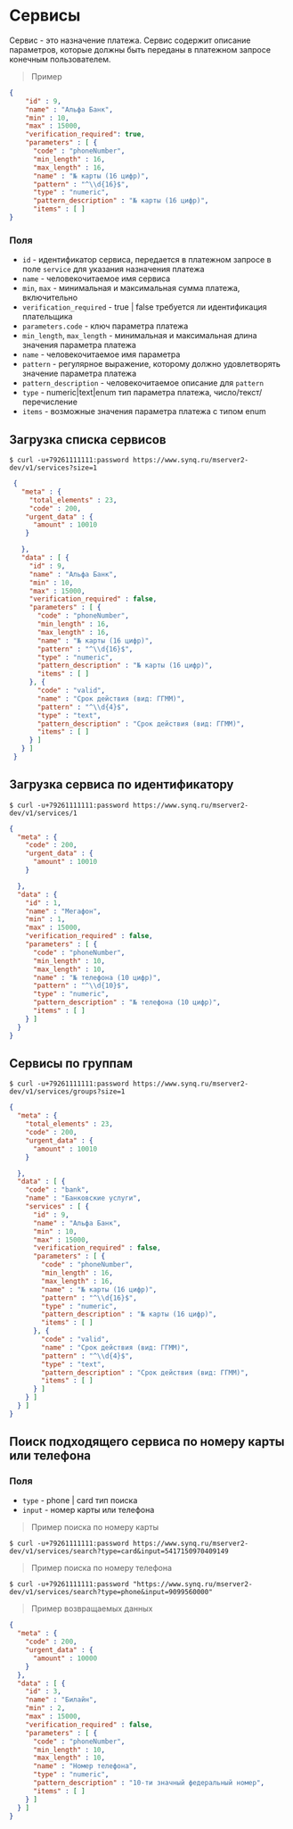﻿# Сервисы

Сервис - это назначение платежа. Сервис содержит описание параметров, которые должны быть переданы в платежном запросе конечным пользователем.

> Пример

```json
{
    "id" : 9,
    "name" : "Альфа Банк",
    "min" : 10,
    "max" : 15000,
    "verification_required": true,
    "parameters" : [ {
      "code" : "phoneNumber",
      "min_length" : 16,
      "max_length" : 16,
      "name" : "№ карты (16 цифр)",
      "pattern" : "^\\d{16}$",
      "type" : "numeric",
      "pattern_description" : "№ карты (16 цифр)",
      "items" : [ ]
}
```

### Поля

* `id` - идентификатор сервиса, передается в платежном запросе в поле `service` для указания назначения платежа
* `name` - человекочитаемое имя сервиса
* `min`, `max` - минимальная и максимальная сумма платежа, включительно
* `verification_required` - true | false требуется ли идентификация плательщика
* `parameters.code` - ключ параметра платежа
* `min_length`, `max_length` - минимальная и максимальная длина значения параметра платежа
* `name` - человекочитаемое имя параметра
* `pattern` - регулярное выражение, которому должно удовлетворять значение параметра платежа
* `pattern_description` - человекочитаемое описание для `pattern`
* `type` - numeric|text|enum тип параметра платежа, число/текст/перечисление
* `items` - возможные значения параметра платежа с типом enum

## Загрузка списка сервисов

```shell
$ curl -u+79261111111:password https://www.synq.ru/mserver2-dev/v1/services?size=1
```

```json
 {
   "meta" : {
     "total_elements" : 23,
     "code" : 200,
    "urgent_data" : {
      "amount" : 10010
    }

   },
   "data" : [ {
     "id" : 9,
     "name" : "Альфа Банк",
     "min" : 10,
     "max" : 15000,
     "verification_required" : false,
     "parameters" : [ {
       "code" : "phoneNumber",
       "min_length" : 16,
       "max_length" : 16,
       "name" : "№ карты (16 цифр)",
       "pattern" : "^\\d{16}$",
       "type" : "numeric",
       "pattern_description" : "№ карты (16 цифр)",
       "items" : [ ]
     }, {
       "code" : "valid",
       "name" : "Срок действия (вид: ГГММ)",
       "pattern" : "^\\d{4}$",
       "type" : "text",
       "pattern_description" : "Срок действия (вид: ГГММ)",
       "items" : [ ]
     } ]
   } ]
 }
```

## Загрузка сервиса по идентификатору

```shell
$ curl -u+79261111111:password https://www.synq.ru/mserver2-dev/v1/services/1
```

```json
{
  "meta" : {
    "code" : 200,
    "urgent_data" : {
      "amount" : 10010
    }

  },
  "data" : {
    "id" : 1,
    "name" : "Мегафон",
    "min" : 1,
    "max" : 15000,
    "verification_required" : false,
    "parameters" : [ {
      "code" : "phoneNumber",
      "min_length" : 10,
      "max_length" : 10,
      "name" : "№ телефона (10 цифр)",
      "pattern" : "^\\d{10}$",
      "type" : "numeric",
      "pattern_description" : "№ телефона (10 цифр)",
      "items" : [ ]
    } ]
  }
}
```

## Сервисы по группам

```shell
$ curl -u+79261111111:password https://www.synq.ru/mserver2-dev/v1/services/groups?size=1
```

```json
{
  "meta" : {
    "total_elements" : 23,
    "code" : 200,
    "urgent_data" : {
      "amount" : 10010
    }

  },
  "data" : [ {
    "code" : "bank",
    "name" : "Банковские услуги",
    "services" : [ {
      "id" : 9,
      "name" : "Альфа Банк",
      "min" : 10,
      "max" : 15000,
      "verification_required" : false,
      "parameters" : [ {
        "code" : "phoneNumber",
        "min_length" : 16,
        "max_length" : 16,
        "name" : "№ карты (16 цифр)",
        "pattern" : "^\\d{16}$",
        "type" : "numeric",
        "pattern_description" : "№ карты (16 цифр)",
        "items" : [ ]
      }, {
        "code" : "valid",
        "name" : "Срок действия (вид: ГГММ)",
        "pattern" : "^\\d{4}$",
        "type" : "text",
        "pattern_description" : "Срок действия (вид: ГГММ)",
        "items" : [ ]
      } ]
    } ]
  } ]
}
```
## Поиск подходящего сервиса по номеру карты или телефона

### Поля

* `type` - phone | card тип поиска
* `input` - номер карты или телефона

> Пример поиска по номеру карты
 
```shell
$ curl -u+79261111111:password https://www.synq.ru/mserver2-dev/v1/services/search?type=card&input=5417150970409149
```

> Пример поиска по номеру телефона
 
```shell
$ curl -u+79261111111:password "https://www.synq.ru/mserver2-dev/v1/services/search?type=phone&input=9099560000" 
```

> Пример возвращаемых данных

```json
{
  "meta" : {
    "code" : 200,
    "urgent_data" : {
      "amount" : 10000
    }
  },
  "data" : [ {
    "id" : 3,
    "name" : "Билайн",
    "min" : 2,
    "max" : 15000,
    "verification_required" : false,
    "parameters" : [ {
      "code" : "phoneNumber",
      "min_length" : 10,
      "max_length" : 10,
      "name" : "Номер телефона",
      "type" : "numeric",
      "pattern_description" : "10-ти значный федеральный номер",
      "items" : [ ]
    } ]
  } ]
}
```
